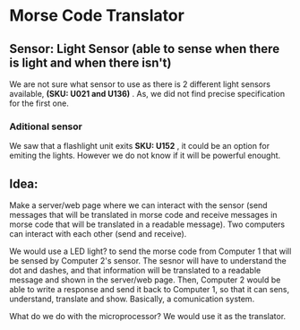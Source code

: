 # Morse Code Translator


## Sensor: Light Sensor (able to sense when there is light and when there isn't)
We are not sure what sensor to use as there is 2 different light sensors available, **(SKU: U021 and U136)** . As, we did not find precise specification
for the first one.  
### Aditional sensor
We saw that a flashlight unit exits **SKU: U152** , it could be an option for emiting the lights. However we do not
know if it will be powerful enought.

## Idea:

Make a server/web page where we can interact with the sensor (send messages that will be translated in morse code and receive messages in morse code that will be translated in a readable message). Two computers can interact with each other (send and receive).

We would use a LED light? to send the morse code from Computer 1 that will be sensed by Computer 2's sensor. The sesnor will have to understand the dot and dashes, and that information will be translated to a readable message and shown in the server/web page. Then, Computer 2 would be able to write a response and send it back to Computer 1, so that it can sens, understand, translate and show. Basically, a comunication system.

What do we do with the microprocessor?
We would use it as the translator.

